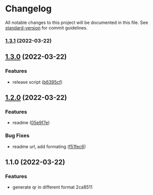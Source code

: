 # Changelog

All notable changes to this project will be documented in this file. See [standard-version](https://github.com/conventional-changelog/standard-version) for commit guidelines.

### [1.3.1](https://github.com/shahidcodes/zatca-e-invoice-qr-generator/compare/v1.3.0...v1.3.1) (2022-03-22)

## [1.3.0](https://github.com/shahidcodes/zatca-e-invoice-qr-generator/compare/v1.2.0...v1.3.0) (2022-03-22)


### Features

* release script ([b6395cf](https://github.com/shahidcodes/zatca-e-invoice-qr-generator/commit/b6395cf2004d18c9c56be95ff04c8d8d829eb95a))

## [1.2.0](https://github.com/shahidcodes/zatca-e-invoice-qr-generator/compare/v1.1.0...v1.2.0) (2022-03-22)


### Features

* readme ([05e9f7e](https://github.com/shahidcodes/zatca-e-invoice-qr-generator/commit/05e9f7ec9e98021629c10c43efe10fd6a8b6d71e))


### Bug Fixes

* readme url, add formating ([f51fec6](https://github.com/shahidcodes/zatca-e-invoice-qr-generator/commit/f51fec6fd583bbdc1c5b980ef92fda0fc85670bf))

## 1.1.0 (2022-03-22)


### Features

* generate qr in different format 2ca8511
